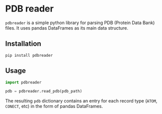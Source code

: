 # PDB reader
`pdbreader` is a simple python library for parsing PDB (Protein Data Bank) files. It uses pandas DataFrames as its main data structure.

## Installation

```
pip install pdbreader
```

## Usage

```python
import pdbreader

pdb = pdbreader.read_pdb(pdb_path)
```

The resulting `pdb` dictionary contains an entry for each record type (`ATOM`, `CONECT`, etc) in the form of pandas DataFrames.
